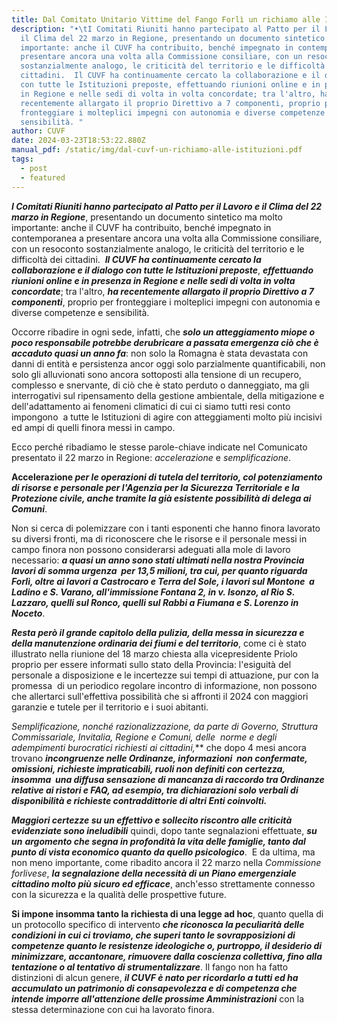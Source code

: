 ```yaml
---
title: Dal Comitato Unitario Vittime del Fango Forlì un richiamo alle Istituzioni
description: "•\tI Comitati Riuniti hanno partecipato al Patto per il Lavoro e
  il Clima del 22 marzo in Regione, presentando un documento sintetico ma molto
  importante: anche il CUVF ha contribuito, benché impegnato in contemporanea a
  presentare ancora una volta alla Commissione consiliare, con un resoconto
  sostanzialmente analogo, le criticità del territorio e le difficoltà dei
  cittadini.  Il CUVF ha continuamente cercato la collaborazione e il dialogo
  con tutte le Istituzioni preposte, effettuando riunioni online e in presenza
  in Regione e nelle sedi di volta in volta concordate; tra l'altro, ha
  recentemente allargato il proprio Direttivo a 7 componenti, proprio per
  fronteggiare i molteplici impegni con autonomia e diverse competenze e
  sensibilità. "
author: CUVF
date: 2024-03-23T18:53:22.880Z
manual_pdf: /static/img/dal-cuvf-un-richiamo-alle-istituzioni.pdf
tags:
  - post
  - featured
---
```

***I Comitati Riuniti hanno partecipato al Patto per il Lavoro e il Clima del 22 marzo in Regione***, presentando un documento sintetico ma molto importante: anche il CUVF ha contribuito, benché impegnato in contemporanea a presentare ancora una volta alla Commissione consiliare, con un resoconto sostanzialmente analogo, le criticità del territorio e le difficoltà dei cittadini.  ***Il CUVF ha continuamente cercato la collaborazione e il dialogo con tutte le Istituzioni preposte***, ***effettuando riunioni online e in presenza in Regione e nelle sedi di volta in volta concordate***; tra l'altro, ***ha recentemente allargato il proprio Direttivo a 7 componenti***, proprio per fronteggiare i molteplici impegni con autonomia e diverse competenze e sensibilità.

Occorre ribadire in ogni sede, infatti, che ***solo un atteggiamento miope o poco responsabile potrebbe derubricare a passata emergenza ciò che è accaduto quasi un anno fa***: non solo la Romagna è stata devastata con danni di entità e persistenza ancor oggi solo parzialmente quantificabili, non solo gli alluvionati sono ancora sottoposti alla tensione di un recupero, complesso e snervante, di ciò che è stato perduto o danneggiato, ma gli interrogativi sul ripensamento della gestione ambientale, della mitigazione e dell'adattamento ai fenomeni climatici di cui ci siamo tutti resi conto impongono  a tutte le Istituzioni di agire con atteggiamenti molto più incisivi ed ampi di quelli finora messi in campo.

Ecco perché ribadiamo le stesse parole-chiave indicate nel Comunicato presentato il 22 marzo in Regione: *accelerazione* e *semplificazione*.

**A﻿ccelerazione *per le operazioni di tutela del territorio, col potenziamento di risorse e personale per l'Agenzia per la Sicurezza Territoriale e la Protezione civile, anche tramite la già esistente possibilità di delega ai Comuni***.

Non si cerca di polemizzare con i tanti esponenti che hanno finora lavorato su diversi fronti, ma di riconoscere che le risorse e il personale messi in campo finora non possono considerarsi adeguati alla mole di lavoro necessario: ***a quasi un anno sono stati ultimati nella nostra Provincia lavori di somma urgenza  per 13,5 milioni, tra cui, per quanto riguarda Forlì, oltre ai lavori a Castrocaro e Terra del Sole, i lavori sul Montone  a Ladino e S. Varano, all'immissione Fontana 2, in v. Isonzo, al Rio S. Lazzaro, quelli sul Ronco, quelli sul Rabbi a Fiumana e S. Lorenzo in Noceto***.

***Resta però il grande capitolo della pulizia, della messa in sicurezza e della manutenzione ordinaria dei fiumi e del territorio***, come ci è stato illustrato nella riunione del 18 marzo chiesta alla vicepresidente Priolo proprio per essere informati sullo stato della Provincia: l'esiguità del personale a disposizione e le incertezze sui tempi di attuazione, pur con la promessa  di un periodico regolare incontro di informazione, non possono che allertarci sull'effettiva possibilità che si affronti il 2024 con maggiori garanzie e tutele per il territorio e i suoi abitanti.

**Semplificazione*, nonché razionalizzazione, da parte di Governo, Struttura Commissariale, Invitalia, Regione e Comuni, delle  norme e degli adempimenti burocratici richiesti ai cittadini,*** che dopo 4 mesi ancora trovano ***incongruenze nelle Ordinanze, informazioni  non confermate, omissioni, richieste impraticabili, ruoli non definiti con certezza, insomma  una diffusa sensazione di mancanza di raccordo tra Ordinanze relative ai ristori e FAQ, ad esempio, tra dichiarazioni solo verbali di disponibilità e richieste contraddittorie di altri Enti coinvolti.***

***Maggiori certezze su un effettivo e sollecito riscontro alle criticità evidenziate sono ineludibili*** quindi, dopo tante segnalazioni effettuate, ***su un*** ***argomento che segna in profondità la vita delle famiglie, tanto dal punto di vista economico quanto da quello psicologico***.  E da ultima, ma non meno importante, come ribadito ancora il 22 marzo nella *Commissione forlivese*, ***la segnalazione della necessità di un Piano emergenziale cittadino molto più sicuro ed efficace***, anch'esso strettamente connesso con la sicurezza e la qualità delle prospettive future.

**Si impone insomma tanto la richiesta di una legge ad hoc**, quanto quella di un protocollo specifico di intervento ***che riconosca la peculiarità delle condizioni in cui ci troviamo, che superi tanto le sovrapposizioni di competenze quanto le resistenze ideologiche o, purtroppo, il desiderio di minimizzare, accantonare, rimuovere dalla coscienza collettiva, fino alla tentazione o al tentativo di strumentalizzare***. Il fango non ha fatto distinzioni di alcun genere, ***il CUVF è nato per ricordarlo a tutti ed ha accumulato un patrimonio di consapevolezza e di competenza che intende imporre all'attenzione delle prossime Amministrazioni*** con la stessa determinazione con cui ha lavorato finora.

<!--EndFragment-->